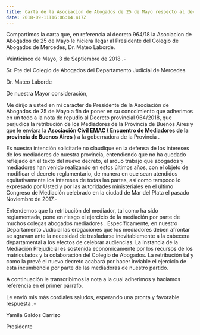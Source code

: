 ```yaml
---
title: Carta de la Asociacion de Abogados de 25 de Mayo respecto al decreto 964/18
date: 2018-09-11T16:06:14.417Z
---
```

Compartimos la carta que, en referencia al decreto 964/18 la Asociacion de Abogados de 25 de Mayo le hiciera llegar al Presidente del Colegio de Abogados de Mercedes, Dr. Mateo Laborde.

Veinticinco de Mayo, 3 de Septiembre de 2018 .-

Sr. Pte del Colegio de Abogados del Departamento Judicial de Mercedes 

Dr. Mateo Laborde 

De nuestra Mayor consideración,



Me dirijo a usted en mi carácter de Presidente de la Asociación de Abogados de 25 de Mayo a fin de poner en su conocimiento que adherimos en un todo a la nota de repudio al Decreto provincial 964/2018, que perjudica la retribución de los Mediadores de la Provincia de Buenos Aires y que le enviara la **Asociación Civil EMAC ( Encuentro de Mediadores de la provincia de Buenos Aires** ) a la gobernadora de la Provincia .

Es nuestra intención solicitarle no claudique en la defensa de los intereses de los mediadores de nuestra provincia, entendiendo que no ha quedado reflejado en el texto del nuevo decreto, el arduo trabajo que abogados y mediadores han venido realizando en estos últimos años, con el objeto de modificar el decreto reglamentario, de manera en que sean atendidos equitativamente los intereses de todas las partes, así como tampoco lo expresado por Usted y por las autoridades ministeriales en el último Congreso de Mediación celebrado en la ciudad de Mar del Plata el pasado Noviembre de 2017.-



Entendemos que la retribución del mediador, tal como ha sido reglamentada, pone en riesgo el ejercicio de la mediación por parte de muchos colegas abogados mediadores . Específicamente, en nuestro Departamento Judicial las erogaciones que los mediadores deben afrontar se agravan ante la necesidad de trasladarse inevitablemente a la cabecera departamental a los efectos de celebrar audiencias. La Instancia de la Mediación Prejudicial es sostenida económicamente por los recursos de los matriculados y la colaboración del Colegio de Abogados. La retribución tal y como la prevé el nuevo decreto acabará por hacer inviable el ejercicio de esta incumbencia por parte de las mediadoras de nuestro partido.

A continuación le transcribimos la nota a la cual adherimos y hacíamos referencia en el primer párrafo.

Le envió mis más cordiales saludos, esperando una pronta y favorable respuesta .-

Yamila Galdos Carrizo

Presidente
